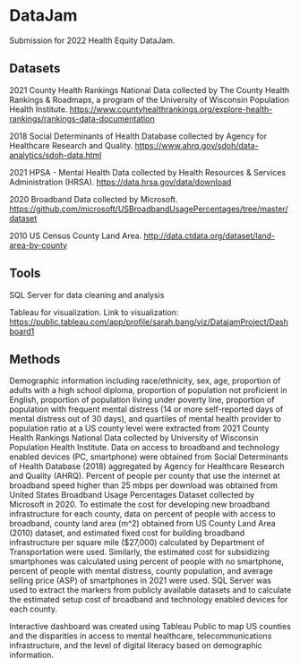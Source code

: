 # DataJam
Submission for 2022 Health Equity DataJam. 



## Datasets
2021 County Health Rankings National Data collected by The County Health Rankings & Roadmaps, a program of the University of Wisconsin Population Health Institute.
https://www.countyhealthrankings.org/explore-health-rankings/rankings-data-documentation

2018 Social Determinants of Health Database collected by Agency for Healthcare Research and Quality. https://www.ahrq.gov/sdoh/data-analytics/sdoh-data.html

2021 HPSA - Mental Health Data collected by Health Resources & Services Administration (HRSA). https://data.hrsa.gov/data/download

2020 Broadband Data collected by Microsoft. https://github.com/microsoft/USBroadbandUsagePercentages/tree/master/dataset

2010 US Census County Land Area. http://data.ctdata.org/dataset/land-area-by-county


## Tools
SQL Server for data cleaning and analysis 

Tableau for visualization. Link to visualization: https://public.tableau.com/app/profile/sarah.bang/viz/DatajamProject/Dashboard1

## Methods

Demographic information including race/ethnicity, sex, age, proportion of adults with a high school diploma, proportion of population not proficient in English, proportion of population living under poverty line, proportion of population with frequent mental distress (14 or more self-reported days of mental distress out of 30 days), and quartiles of mental health provider to population ratio at a US county level were extracted from 2021 County Health Rankings National Data collected by University of Wisconsin Population Health Institute. Data on access to broadband and technology enabled devices (PC, smartphone) were obtained from Social Determinants of Health Database (2018) aggregated by Agency for Healthcare Research and Quality (AHRQ). Percent of people per county that use the internet at broadband speed higher than 25 mbps per download was obtained from United States Broadband Usage Percentages Dataset collected by Microsoft in 2020. To estimate the cost for developing new broadband infrastructure for each county, data on percent of people with access to broadband, county land area (m^2) obtained from US County Land Area (2010) dataset, and estimated fixed cost for building broadband infrastructure per square mile ($27,000) calculated by Department of Transportation were used. Similarly, the estimated cost for subsidizing smartphones was calculated using percent of people with no smartphone, percent of people with mental distress, county population, and average selling price (ASP) of smartphones in 2021 were used. SQL Server was used to extract the markers from publicly available datasets and to calculate the estimated setup cost of broadband and technology enabled devices for each county.


Interactive dashboard was created using Tableau Public to map US counties and the disparities in access to mental healthcare, telecommunications infrastructure, and the level of digital literacy based on demographic information. 



